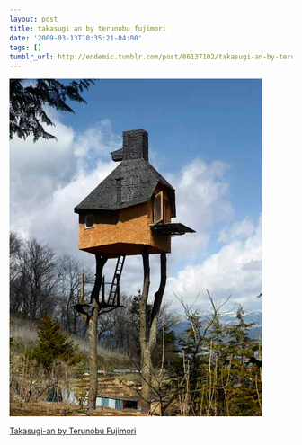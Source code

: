 ```yaml
---
layout: post
title: takasugi an by terunobu fujimori
date: '2009-03-13T10:35:21-04:00'
tags: []
tumblr_url: http://endemic.tumblr.com/post/86137102/takasugi-an-by-terunobu-fujimori
---
```

 ![](/tumblr_files/GozJ8yit3l0impultEZSwcElo1_500.jpg)  

[Takasugi-an by Terunobu Fujimori](http://www.dezeen.com/2009/03/12/takasugi-an-by-terunobu-fujimori/)

